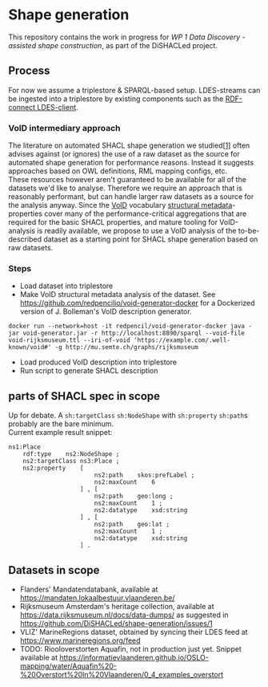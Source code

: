 # Shape generation

This repository contains the work in progress for *WP 1 Data Discovery - assisted shape construction*, as part of the DiSHACLed project.


## Process 

For now we assume a triplestore & SPARQL-based setup. LDES-streams can be ingested into a triplestore by existing components such as the [RDF-connect LDES-client](https://github.com/rdf-connect/ldes-client).

### VoID intermediary approach

The literature on automated SHACL shape generation we studied[[1]](https://drive.google.com/file/d/1xQwWoM1ktWHWts4-k4_li1JCr8SPgpGe/view?usp=drive_link) often advises against (or ignores) the use of a raw dataset as the source for automated shape generation for performance reasons. Instead it suggests approaches based on OWL definitions, RML mapping configs, etc.  
These resources however aren't guaranteed to be available for all of the datasets we'd like to analyse. Therefore we require an approach that is reasonably performant, but can handle larger raw datasets as a source for the analysis anyway. 
Since the [VoID](https://www.w3.org/TR/void/) vocabulary [structural metadata](https://www.w3.org/TR/void/#structural)-properties cover many of the performance-critical aggregations that are required for the basic SHACL properties, and mature tooling for VoID-analysis is readily available, we propose to use a VoID analysis of the to-be-described dataset as a starting point for SHACL shape generation based on raw datasets. 

### Steps

- Load dataset into triplestore
- Make VoID structural metadata analysis of the dataset. See https://github.com/redpencilio/void-generator-docker for a Dockerized version of J. Bolleman's VoID description generator.
```
docker run --network=host -it redpencil/void-generator-docker java -jar void-generator.jar -r http://localhost:8890/sparql --void-file void-rijksmuseum.ttl --iri-of-void 'https://example.com/.well-known/void#' -g http://mu.semte.ch/graphs/rijksmuseum
```
- Load produced VoID description into triplestore
- Run script to generate SHACL description

## parts of SHACL spec in scope

Up for debate. A `sh:targetClass` `sh:NodeShape` with `sh:property` `sh:path`s probably are the bare minimum.  
Current example result snippet:
```ttl
ns1:Place
	rdf:type	ns2:NodeShape ;
	ns2:targetClass	ns3:Place ;
	ns2:property	[
                        ns2:path	skos:prefLabel ;
                        ns2:maxCount	6
                    ] , [
                        ns2:path	geo:long ;
                        ns2:maxCount	1 ;
                        ns2:datatype	xsd:string
                    ] , [
                        ns2:path	geo:lat ;
                        ns2:maxCount	1 ;
                        ns2:datatype	xsd:string
                    ] .
```

## Datasets in scope

- Flanders' Mandatendatabank, available at https://mandaten.lokaalbestuur.vlaanderen.be/
- Rijksmuseum Amsterdam's heritage collection, available at https://data.rijksmuseum.nl/docs/data-dumps/ as suggested in https://github.com/DiSHACLed/shape-generation/issues/1
- VLIZ' MarineRegions dataset, obtained by syncing their LDES feed at https://www.marineregions.org/feed
- TODO: Riooloverstorten Aquafin, not in production just yet. Snippet available at https://informatievlaanderen.github.io/OSLO-mapping/water/Aquafin%20-%20Overstort%20In%20Vlaanderen/0_4_examples_overstort
